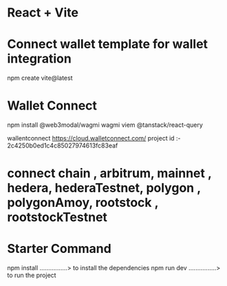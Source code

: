 # React + Vite
# Connect wallet template for wallet integration

npm create vite@latest
# Wallet Connect
npm install @web3modal/wagmi wagmi viem @tanstack/react-query

wallentconnect
https://cloud.walletconnect.com/
project id :- 2c4250b0ed1c4c85027974613fc83eaf

# connect chain , arbitrum, mainnet , hedera, hederaTestnet, polygon , polygonAmoy, rootstock , rootstockTestnet




# Starter Command
npm install   ................>  to install the dependencies
npm run dev    ................>  to run the project

